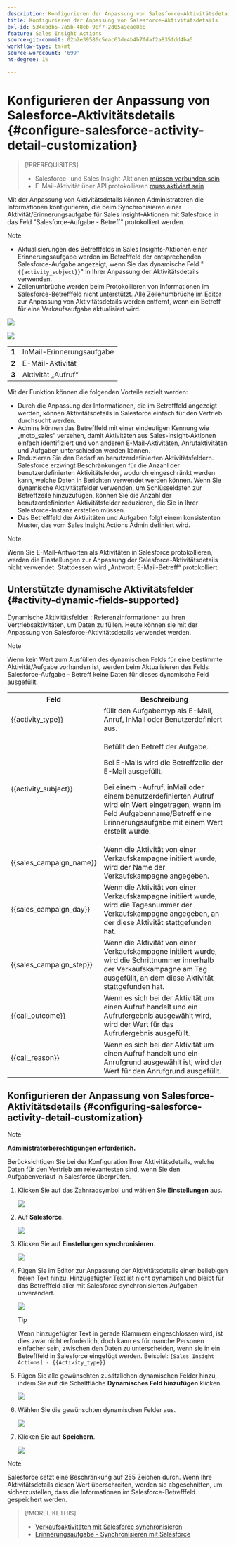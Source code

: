 ```yaml
---
description: Konfigurieren der Anpassung von Salesforce-Aktivitätsdetails - Marketo-Dokumente - Produktdokumentation
title: Konfigurieren der Anpassung von Salesforce-Aktivitätsdetails
exl-id: 534ebdb5-7a5b-48eb-98f7-2d05a9eae8e8
feature: Sales Insight Actions
source-git-commit: 02b2e39580c5eac63de4b4b7fdaf2a835fdd4ba5
workflow-type: tm+mt
source-wordcount: '699'
ht-degree: 1%

---
```


# Konfigurieren der Anpassung von Salesforce-Aktivitätsdetails {#configure-salesforce-activity-detail-customization}

>[!PREREQUISITES]
>
>* Salesforce- und Sales Insight-Aktionen [müssen verbunden sein](/help/marketo/product-docs/marketo-sales-insight/actions/crm/salesforce-integration/connect-your-sales-insight-actions-account-to-salesforce.md)
>* E-Mail-Aktivität über API protokollieren [muss aktiviert sein](/help/marketo/product-docs/marketo-sales-insight/actions/crm/salesforce-integration/sync-sales-activities-to-salesforce.md)

Mit der Anpassung von Aktivitätsdetails können Administratoren die Informationen konfigurieren, die beim Synchronisieren einer Aktivität/Erinnerungsaufgabe für Sales Insight-Aktionen mit Salesforce in das Feld &quot;Salesforce-Aufgabe - Betreff“ protokolliert werden.

>[!NOTE]
>
>* Aktualisierungen des Betrefffelds in Sales Insights-Aktionen einer Erinnerungsaufgabe werden im Betrefffeld der entsprechenden Salesforce-Aufgabe angezeigt, wenn Sie das dynamische Feld &quot;`{{activity_subject}}`&quot; in Ihrer Anpassung der Aktivitätsdetails verwenden.
>* Zeilenumbrüche werden beim Protokollieren von Informationen im Salesforce-Betrefffeld nicht unterstützt. Alle Zeilenumbrüche im Editor zur Anpassung von Aktivitätsdetails werden entfernt, wenn ein Betreff für eine Verkaufsaufgabe aktualisiert wird.

![](assets/configure-salesforce-activity-detail-customization-1.png)

![](assets/configure-salesforce-activity-detail-customization-2.png)

<table>
 <tr>
  <td><strong>1</td>
  <td>InMail-Erinnerungsaufgabe</td>
 </tr>
 <tr>
  <td><strong>2</td>
  <td>E-Mail-Aktivität</td>
 </tr>
 <tr>
  <td><strong>3</td>
  <td>Aktivität „Aufruf“</td>
 </tr>
</table>

Mit der Funktion können die folgenden Vorteile erzielt werden:

* Durch die Anpassung der Informationen, die im Betrefffeld angezeigt werden, können Aktivitätsdetails in Salesforce einfach für den Vertrieb durchsucht werden.
* Admins können das Betrefffeld mit einer eindeutigen Kennung wie „moto_sales“ versehen, damit Aktivitäten aus Sales-Insight-Aktionen einfach identifiziert und von anderen E-Mail-Aktivitäten, Anrufaktivitäten und Aufgaben unterschieden werden können.
* Reduzieren Sie den Bedarf an benutzerdefinierten Aktivitätsfeldern. Salesforce erzwingt Beschränkungen für die Anzahl der benutzerdefinierten Aktivitätsfelder, wodurch eingeschränkt werden kann, welche Daten in Berichten verwendet werden können. Wenn Sie dynamische Aktivitätsfelder verwenden, um Schlüsseldaten zur Betreffzeile hinzuzufügen, können Sie die Anzahl der benutzerdefinierten Aktivitätsfelder reduzieren, die Sie in Ihrer Salesforce-Instanz erstellen müssen.
* Das Betrefffeld der Aktivitäten und Aufgaben folgt einem konsistenten Muster, das vom Sales Insight Actions Admin definiert wird.

>[!NOTE]
>
>Wenn Sie E-Mail-Antworten als Aktivitäten in Salesforce protokollieren, werden die Einstellungen zur Anpassung der Salesforce-Aktivitätsdetails nicht verwendet. Stattdessen wird „Antwort: E-Mail-Betreff“ protokolliert.

## Unterstützte dynamische Aktivitätsfelder {#activity-dynamic-fields-supported}

Dynamische Aktivitätsfelder : Referenzinformationen zu Ihren Vertriebsaktivitäten, um Daten zu füllen. Heute können sie mit der Anpassung von Salesforce-Aktivitätsdetails verwendet werden.

>[!NOTE]
>
>Wenn kein Wert zum Ausfüllen des dynamischen Felds für eine bestimmte Aktivität/Aufgabe vorhanden ist, werden beim Aktualisieren des Felds Salesforce-Aufgabe - Betreff keine Daten für dieses dynamische Feld ausgefüllt.

<table>
 <tr>
  <th>Feld</th>
  <th>Beschreibung</th>
 </tr>
 <tr>
  <td>{{activity_type}}</td>
  <td>füllt den Aufgabentyp als E-Mail, Anruf, InMail oder Benutzerdefiniert aus.</td>
 </tr>
 <tr>
  <td>{{activity_subject}}</td>
  <td><p>Befüllt den Betreff der Aufgabe.</p>
      <p>Bei E-Mails wird die Betreffzeile der E-Mail ausgefüllt.</p>
      <p>Bei einem -Aufruf, inMail oder einem benutzerdefinierten Aufruf wird ein Wert eingetragen, wenn im Feld Aufgabenname/Betreff eine Erinnerungsaufgabe mit einem Wert erstellt wurde.</p></td>
 </tr>
 <tr>
  <td>{{sales_campaign_name}}</td>
  <td>Wenn die Aktivität von einer Verkaufskampagne initiiert wurde, wird der Name der Verkaufskampagne angegeben.</td>
 </tr>
 <tr>
  <td>{{sales_campaign_day}}</td>
  <td>Wenn die Aktivität von einer Verkaufskampagne initiiert wurde, wird die Tagesnummer der Verkaufskampagne angegeben, an der diese Aktivität stattgefunden hat.</td>
 </tr>
 <tr>
  <td>{{sales_campaign_step}}</td>
  <td>Wenn die Aktivität von einer Verkaufskampagne initiiert wurde, wird die Schrittnummer innerhalb der Verkaufskampagne am Tag ausgefüllt, an dem diese Aktivität stattgefunden hat.</td>
 </tr>
 <tr>
  <td>{{call_outcome}}</td>
  <td>Wenn es sich bei der Aktivität um einen Aufruf handelt und ein Aufrufergebnis ausgewählt wird, wird der Wert für das Aufrufergebnis ausgefüllt.</td>
 </tr>
 <tr>
  <td>{{call_reason}}</td>
  <td>Wenn es sich bei der Aktivität um einen Aufruf handelt und ein Anrufgrund ausgewählt ist, wird der Wert für den Anrufgrund ausgefüllt.</td>
 </tr>
</table>

## Konfigurieren der Anpassung von Salesforce-Aktivitätsdetails {#configuring-salesforce-activity-detail-customization}

>[!NOTE]
>
>**Administratorberechtigungen erforderlich.**

Berücksichtigen Sie bei der Konfiguration Ihrer Aktivitätsdetails, welche Daten für den Vertrieb am relevantesten sind, wenn Sie den Aufgabenverlauf in Salesforce überprüfen.

1. Klicken Sie auf das Zahnradsymbol und wählen Sie **Einstellungen** aus.

   ![](assets/configure-salesforce-activity-detail-customization-3.png)

1. Auf **Salesforce**.

   ![](assets/configure-salesforce-activity-detail-customization-4.png)

1. Klicken Sie auf **Einstellungen synchronisieren**.

   ![](assets/configure-salesforce-activity-detail-customization-5.png)

1. Fügen Sie im Editor zur Anpassung der Aktivitätsdetails einen beliebigen freien Text hinzu. Hinzugefügter Text ist nicht dynamisch und bleibt für das Betrefffeld aller mit Salesforce synchronisierten Aufgaben unverändert.

   ![](assets/configure-salesforce-activity-detail-customization-6.png)

   >[!TIP]
   >
   >Wenn hinzugefügter Text in gerade Klammern eingeschlossen wird, ist dies zwar nicht erforderlich, doch kann es für manche Personen einfacher sein, zwischen den Daten zu unterscheiden, wenn sie in ein Betrefffeld in Salesforce eingefügt werden. Beispiel: `[Sales Insight Actions] - {{Activity_type}}`

1. Fügen Sie alle gewünschten zusätzlichen dynamischen Felder hinzu, indem Sie auf die Schaltfläche **Dynamisches Feld hinzufügen** klicken.

   ![](assets/configure-salesforce-activity-detail-customization-7.png)

1. Wählen Sie die gewünschten dynamischen Felder aus.

   ![](assets/configure-salesforce-activity-detail-customization-8.png)

1. Klicken Sie auf **Speichern**.

   ![](assets/configure-salesforce-activity-detail-customization-9.png)

>[!NOTE]
>
>Salesforce setzt eine Beschränkung auf 255 Zeichen durch. Wenn Ihre Aktivitätsdetails diesen Wert überschreiten, werden sie abgeschnitten, um sicherzustellen, dass die Informationen im Salesforce-Betrefffeld gespeichert werden.

>[!MORELIKETHIS]
>
>* [Verkaufsaktivitäten mit Salesforce synchronisieren](/help/marketo/product-docs/marketo-sales-insight/actions/crm/salesforce-integration/sync-sales-activities-to-salesforce.md)
>* [Erinnerungsaufgabe - Synchronisieren mit Salesforce](/help/marketo/product-docs/marketo-sales-insight/actions/tasks/reminder-task-sync-with-salesforce.md)
